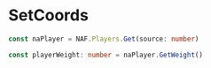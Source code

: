 # SetCoords

```ts
const naPlayer = NAF.Players.Get(source: number)

const playerWeight: number = naPlayer.GetWeight()
```
